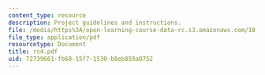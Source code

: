 ```yaml
---
content_type: resource
description: Project guidelines and instructions.
file: /media/https%3A/open-learning-course-data-rc.s3.amazonaws.com/18-06ci-linear-algebra-communications-intensive-spring-2004/72739661fb6815f71530b8eb859a0752_rs4.pdf
file_type: application/pdf
resourcetype: Document
title: rs4.pdf
uid: 72739661-fb68-15f7-1530-b8eb859a0752
---
```

